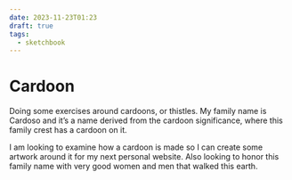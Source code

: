 ```yaml
---
date: 2023-11-23T01:23
draft: true
tags:
  - sketchbook
---
```

# Cardoon

Doing some exercises around cardoons, or thistles. My family name is Cardoso and it’s a name derived from the cardoon significance, where this family crest has a cardoon on it.

I am looking to examine how a cardoon is made so I can create some artwork around it for my next personal website. Also looking to honor this family name with very good women and men that walked this earth.
